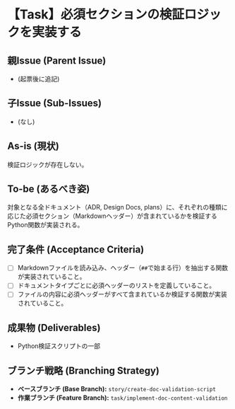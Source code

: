 # 【Task】必須セクションの検証ロジックを実装する

## 親Issue (Parent Issue)
- (起票後に追記)

## 子Issue (Sub-Issues)
- (なし)

## As-is (現状)
検証ロジックが存在しない。

## To-be (あるべき姿)
対象となる全ドキュメント（ADR, Design Docs, plans）に、それぞれの種類に応じた必須セクション（Markdownヘッダー）が含まれているかを検証するPython関数が実装される。

## 完了条件 (Acceptance Criteria)
- [ ] Markdownファイルを読み込み、ヘッダー（`##`で始まる行）を抽出する関数が実装されていること。
- [ ] ドキュメントタイプごとに必須ヘッダーのリストを定義していること。
- [ ] ファイルの内容に必須ヘッダーがすべて含まれているか検証する関数が実装されていること。

## 成果物 (Deliverables)
- Python検証スクリプトの一部

## ブランチ戦略 (Branching Strategy)
- **ベースブランチ (Base Branch):** `story/create-doc-validation-script`
- **作業ブランチ (Feature Branch):** `task/implement-doc-content-validation`
